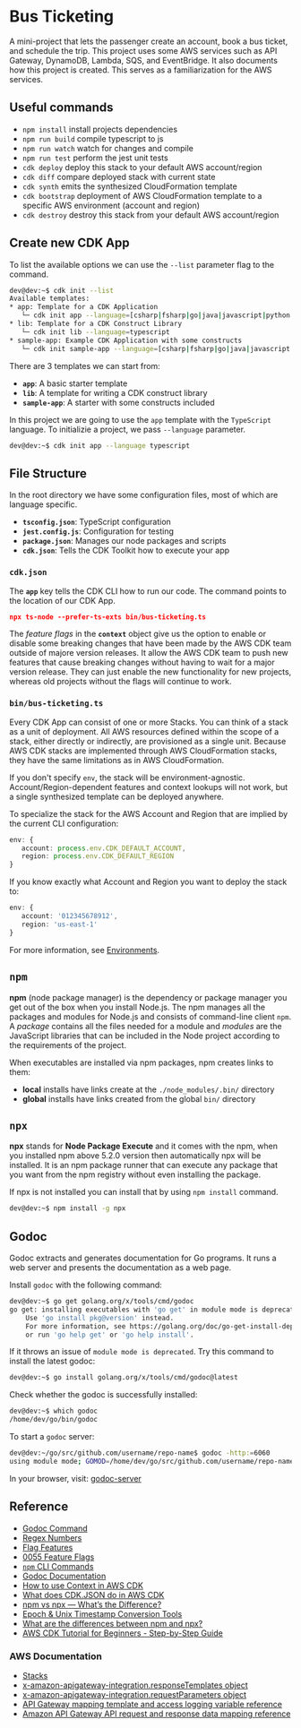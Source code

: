# Bus Ticketing

A mini-project that lets the passenger create an account, book a bus ticket, and schedule the trip. This project uses some AWS services such as API Gateway, DynamoDB, Lambda, SQS, and EventBridge. It also documents how this project is created. This serves as a familiarization for the AWS services.

## Useful commands

* `npm install`     install projects dependencies
* `npm run build`   compile typescript to js
* `npm run watch`   watch for changes and compile
* `npm run test`    perform the jest unit tests
* `cdk deploy`      deploy this stack to your default AWS account/region
* `cdk diff`        compare deployed stack with current state
* `cdk synth`       emits the synthesized CloudFormation template
* `cdk bootstrap`   deployment of AWS CloudFormation template to a specific AWS environment (account and region)
* `cdk destroy`     destroy this stack from your default AWS account/region

## Create new CDK App
To list the available options we can use the `--list` parameter flag to the command.
```bash
dev@dev:~$ cdk init --list
Available templates:
* app: Template for a CDK Application
   └─ cdk init app --language=[csharp|fsharp|go|java|javascript|python|typescript]
* lib: Template for a CDK Construct Library
   └─ cdk init lib --language=typescript
* sample-app: Example CDK Application with some constructs
   └─ cdk init sample-app --language=[csharp|fsharp|go|java|javascript|python|typescript]
```

There are 3 templates we can start from:
* **`app`**: A basic starter template
* **`lib`**: A template for writing a CDK construct library
* **`sample-app`**: A starter with some constructs included

In this project we are going to use the `app` template with the `TypeScript` language. To initializie a project, we pass `--language` parameter.
```bash
dev@dev:~$ cdk init app --language typescript
```

## File Structure
In the root directory we have some configuration files, most of which are language specific.
* **`tsconfig.json`**: TypeScript configuration
* **`jest.config.js`**: Configuration for testing
* **`package.json`**: Manages our node packages and scripts
* **`cdk.json`**: Tells the CDK Toolkit how to execute your app

### `cdk.json`
The **`app`** key tells the CDK CLI how to run our code. The command points to the location of our CDK App.
```json
npx ts-node --prefer-ts-exts bin/bus-ticketing.ts
```

The *feature flags* in the **`context`** object give us the option to enable or disable some breaking changes that have been made by the AWS CDK team outside of majore version releases. It allow the AWS CDK team to push new features that cause breaking changes without having to wait for a major version release. They can just enable the new functionality for new projects, whereas old projects without the flags will continue to work.

### `bin/bus-ticketing.ts`
Every CDK App can consist of one or more Stacks. You can think of a stack as a unit of deployment. All AWS resources defined within the scope of a stack, either directly or indirectly, are provisioned as a single unit. Because AWS CDK stacks are implemented through AWS CloudFormation stacks, they have the same limitations as in AWS CloudFormation.

If you don't specify `env`, the stack will be environment-agnostic. Account/Region-dependent features and context lookups will not work, but a single synthesized template can be deployed anywhere.

To specialize the stack for the AWS Account and Region that are implied by the current CLI configuration:
```typescript
env: {
   account: process.env.CDK_DEFAULT_ACCOUNT,
   region: process.env.CDK_DEFAULT_REGION
}
```

If you know exactly what Account and Region you want to deploy the stack to:
```typescript
env: {
   account: '012345678912',
   region: 'us-east-1'
}
```

For more information, see [Environments](https://docs.aws.amazon.com/cdk/latest/guide/environments.html).

## `npm`
**npm** (node package manager) is the dependency or package manager you get out of the box when you install Node.js. The npm manages all the packages and modules for Node.js and consists of command-line client `npm`. A *package* contains all the files needed for a module and *modules* are the JavaScript libraries that can be included in the Node project according to the requirements of the project.

When executables are installed via npm packages, npm creates links to them:
* **local** installs have links create at the `./node_modules/.bin/` directory
* **global** installs have links created from the global `bin/` directory

## `npx`
**npx** stands for **Node Package Execute** and it comes with the npm, when you installed npm above 5.2.0 version then automatically npx will be installed. It is an npm package runner that can execute any package that you want from the npm registry without even installing the package.

If npx is not installed you can install that by using `npm install` command.
```bash
dev@dev:~$ npm install -g npx
```

## Godoc
Godoc extracts and generates documentation for Go programs. It runs a web server and presents the documentation as a web page.

Install `godoc` with the following command:
```bash
dev@dev:~$ go get golang.org/x/tools/cmd/godoc
go get: installing executables with 'go get' in module mode is deprecated.
	Use 'go install pkg@version' instead.
	For more information, see https://golang.org/doc/go-get-install-deprecation
	or run 'go help get' or 'go help install'.
```

If it throws an issue of `module mode is deprecated`. Try this command to install the latest godoc:
```bash
dev@dev:~$ go install golang.org/x/tools/cmd/godoc@latest
```

Check whether the godoc is successfully installed:
```bash
dev@dev:~$ which godoc
/home/dev/go/bin/godoc
```

To start a `godoc` server:
```bash
dev@dev:~/go/src/github.com/username/repo-name$ godoc -http:=6060
using module mode; GOMOD=/home/dev/go/src/github.com/username/repo-name/go.mod
```

In your browser, visit: [godoc-server](http://localhost:6060)

## Reference
* [Godoc Command](https://stackoverflow.com/a/61300854)
* [Regex Numbers](https://stackoverflow.com/a/39399503)
* [Flag Features](https://github.com/aws/aws-cdk/blob/v1-main/packages/@aws-cdk/cx-api/lib/features.ts)
* [0055 Feature Flags](https://github.com/aws/aws-cdk-rfcs/blob/master/text/0055-feature-flags.md)
* [`npm` CLI Commands](https://docs.npmjs.com/cli/v6/commands)
* [Godoc Documentation](https://pkg.go.dev/golang.org/x/tools/cmd/godoc)
* [How to use Context in AWS CDK](https://bobbyhadz.com/blog/how-to-use-context-aws-cdk)
* [What does CDK.JSON do in AWS CDK](https://bobbyhadz.com/blog/cdk-json-aws-cdk)
* [npm vs npx — What’s the Difference?](https://www.freecodecamp.org/news/npm-vs-npx-whats-the-difference/)
* [Epoch & Unix Timestamp Conversion Tools](https://www.epochconverter.com/)
* [What are the differences between npm and npx?](https://www.geeksforgeeks.org/what-are-the-differences-between-npm-and-npx/)
* [AWS CDK Tutorial for Beginners - Step-by-Step Guide](https://bobbyhadz.com/blog/aws-cdk-tutorial-typescript)

### AWS Documentation
* [Stacks](https://docs.aws.amazon.com/cdk/v2/guide/stacks.html)
* [x-amazon-apigateway-integration.responseTemplates object](https://docs.aws.amazon.com/apigateway/latest/developerguide/api-gateway-swagger-extensions-integration-responseTemplates.html)
* [x-amazon-apigateway-integration.requestParameters object](https://docs.aws.amazon.com/apigateway/latest/developerguide/api-gateway-swagger-extensions-integration-requestParameters.html)
* [API Gateway mapping template and access logging variable reference](https://docs.aws.amazon.com/apigateway/latest/developerguide/api-gateway-mapping-template-reference.html)
* [Amazon API Gateway API request and response data mapping reference](https://docs.aws.amazon.com/apigateway/latest/developerguide/request-response-data-mappings.html)